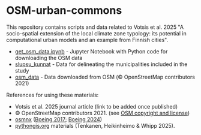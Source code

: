 # OSM-urban-commons

This repository contains scripts and data related to Votsis et al. 2025 "A socio-spatial extension of the local climate zone typology: its potential in computational urban models and an example from Finnish cities".

- [get_osm_data.ipynb](./get_osm_data.ipynb) - Jupyter Notebook with Python code for downloading the OSM data
- [slupsu_kunnat](./slupsu_kunnat) - Data for delineating the municipalities included in the study
- [osm_data](./osm_data) - Data downloaded from OSM (© OpenStreetMap contributors 2021)


References for using these materials: 

- Votsis et al. 2025 journal article (link to be added once published)
- © OpenStreetMap contributors 2021. (see [OSM copyright and license](https://www.openstreetmap.org/copyright))
- [osmnx](https://osmnx.readthedocs.io/en/stable/) ([Boeing 2017](https://doi.org/10.1016/j.compenvurbsys.2017.05.004);  [Boeing 2024](https://geoffboeing.com/publications/osmnx-paper/))
- [pythongis.org](pythongis.org) materials (Tenkanen, Heikinheimo & Whipp 2025).
